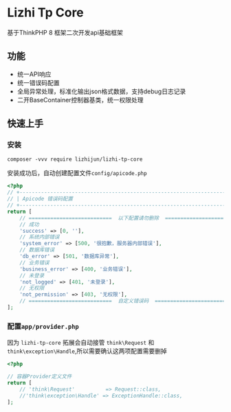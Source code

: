 # Lizhi Tp Core
基于ThinkPHP 8 框架二次开发api基础框架

## 功能
+ 统一API响应
+ 统一错误码配置
+ 全局异常处理，标准化输出json格式数据，支持debug日志记录
+ 二开BaseContainer控制器基类，统一权限处理

## 快速上手
### 安装
```shell
composer -vvv require lizhijun/lizhi-tp-core
```
安装成功后，自动创建配置文件`config/apicode.php`
```php
<?php
// +----------------------------------------------------------------------
// | Apicode 错误码配置
// +----------------------------------------------------------------------
return [
    // ===========================  以下配置请勿删除  ===========================
    // 成功
    'success' => [0, ''],
    // 系统内部错误
    'system_error' => [500, '很抱歉，服务器内部错误'],
    // 数据库错误
    'db_error' => [501, '数据库异常'],
    // 业务错误
    'business_error' => [400, '业务错误'],
    // 未登录
    'not_logged' => [401, '未登录'],
    // 无权限
    'not_permission' => [403, '无权限'],
    // ===========================  自定义错误码  ===========================
];
```

### 配置`app/provider.php`
因为 `lizhi-tp-core` 拓展会自动接管 `think\Request` 和 `think\exception\Handle`,所以需要确认这两项配置需要删掉
```php
<?php

// 容器Provider定义文件
return [
    // 'think\Request'          => Request::class,
    //'think\exception\Handle' => ExceptionHandle::class,
];

```
